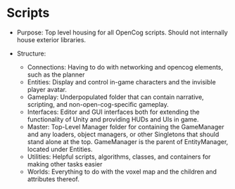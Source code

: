 # Scripts

* Purpose: Top level housing for all OpenCog scripts. Should not internally house exterior libraries. 

* Structure:
    * Connections: Having to do with networking and opencog elements, such as the planner
	* Entities: Display and control in-game characters and the invisible player avatar.
	* Gameplay: Underpopulated folder that can contain narrative, scripting, and non-open-cog-specific gameplay. 
	* Interfaces: Editor and GUI interfaces both for extending the functionality of Unity and providing HUDs and UIs in game. 
	* Master: Top-Level Manager folder for containing the GameManager and any loaders, object managers, or other Singletons that should stand alone at the top. GameManager is the parent of EntityManager, located under Entities.
	* Utilities: Helpful scripts, algorithms, classes, and containers for making other tasks easier
	* Worlds: Everything to do with the voxel map and the children and attributes thereof. 